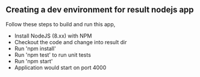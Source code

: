 ## Creating a dev environment for result nodejs app  

Follow these steps to build and run this app,

  * Install NodeJS (8.xx) with NPM
  * Checkout the code and change into result dir
  * Run 'npm install'
  * Run 'npm test' to run unit tests
  * Run 'npm start'
  * Application would start on port 4000


